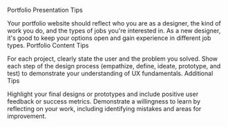 Portfolio Presentation Tips

Your portfolio website should reflect who you are as a designer, the kind of work you do, and the types of jobs you're interested in.
As a new designer, it's good to keep your options open and gain experience in different job types.
Portfolio Content Tips

For each project, clearly state the user and the problem you solved.
Show each step of the design process (empathize, define, ideate, prototype, and test) to demonstrate your understanding of UX fundamentals.
Additional Tips

Highlight your final designs or prototypes and include positive user feedback or success metrics.
Demonstrate a willingness to learn by reflecting on your work, including identifying mistakes and areas for improvement.